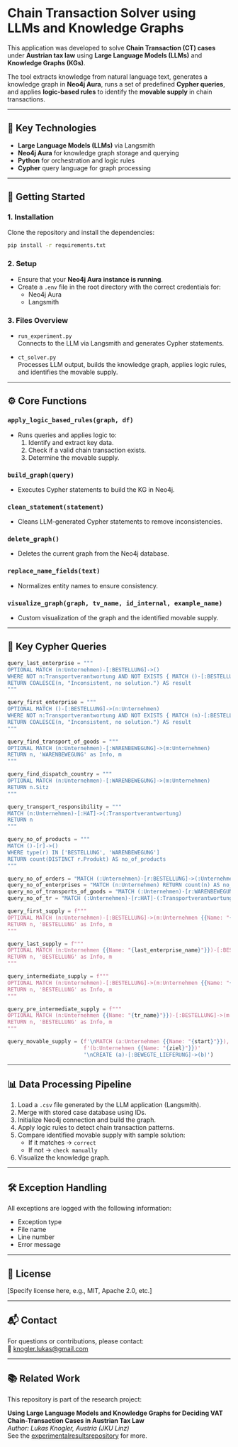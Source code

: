 # Chain Transaction Solver using LLMs and Knowledge Graphs

This application was developed to solve **Chain Transaction (CT) cases** under **Austrian tax law** using **Large Language Models (LLMs)** and **Knowledge Graphs (KGs)**.

The tool extracts knowledge from natural language text, generates a knowledge graph in **Neo4j Aura**, runs a set of predefined **Cypher queries**, and applies **logic-based rules** to identify the **movable supply** in chain transactions.

---

## 🧠 Key Technologies

- **Large Language Models (LLMs)** via Langsmith
- **Neo4j Aura** for knowledge graph storage and querying
- **Python** for orchestration and logic rules
- **Cypher** query language for graph processing

---

## 🚀 Getting Started

### 1. Installation

Clone the repository and install the dependencies:

```bash
pip install -r requirements.txt
```

### 2. Setup

- Ensure that your **Neo4j Aura instance is running**.
- Create a `.env` file in the root directory with the correct credentials for:
  - Neo4j Aura
  - Langsmith

### 3. Files Overview

- `run_experiment.py`  
  Connects to the LLM via Langsmith and generates Cypher statements.

- `ct_solver.py`  
  Processes LLM output, builds the knowledge graph, applies logic rules, and identifies the movable supply.

---

## ⚙️ Core Functions

### `apply_logic_based_rules(graph, df)`
- Runs queries and applies logic to:
  1. Identify and extract key data.
  2. Check if a valid chain transaction exists.
  3. Determine the movable supply.

### `build_graph(query)`
- Executes Cypher statements to build the KG in Neo4j.

### `clean_statement(statement)`
- Cleans LLM-generated Cypher statements to remove inconsistencies.

### `delete_graph()`
- Deletes the current graph from the Neo4j database.

### `replace_name_fields(text)`
- Normalizes entity names to ensure consistency.

### `visualize_graph(graph, tv_name, id_internal, example_name)`
- Custom visualization of the graph and the identified movable supply.

---

## 🧾 Key Cypher Queries

```python
query_last_enterprise = """
OPTIONAL MATCH (n:Unternehmen)-[:BESTELLUNG]->() 
WHERE NOT n:Transportverantwortung AND NOT EXISTS { MATCH ()-[:BESTELLUNG]->(n) } 
RETURN COALESCE(n, "Inconsistent, no solution.") AS result
"""

query_first_enterprise = """
OPTIONAL MATCH ()-[:BESTELLUNG]->(n:Unternehmen)
WHERE NOT n:Transportverantwortung AND NOT EXISTS { MATCH (n)-[:BESTELLUNG]->() } 
RETURN COALESCE(n, "Inconsistent, no solution.") AS result
"""

query_find_transport_of_goods = """
OPTIONAL MATCH (n:Unternehmen)-[:WARENBEWEGUNG]->(m:Unternehmen) 
RETURN n, 'WARENBEWEGUNG' as Info, m
"""

query_find_dispatch_country = """
OPTIONAL MATCH (n:Unternehmen)-[:WARENBEWEGUNG]->(m:Unternehmen) 
RETURN n.Sitz
"""

query_transport_responsibility = """
MATCH (n:Unternehmen)-[:HAT]->(:Transportverantwortung)
RETURN n
"""

query_no_of_products = """
MATCH ()-[r]->()
WHERE type(r) IN ['BESTELLUNG', 'WARENBEWEGUNG']
RETURN count(DISTINCT r.Produkt) AS no_of_products
"""

query_no_of_orders = "MATCH (:Unternehmen)-[r:BESTELLUNG]->(:Unternehmen) RETURN count(r) AS no_of_orders"
query_no_of_enterprises = "MATCH (n:Unternehmen) RETURN count(n) AS no_of_enterprises"
query_no_of_transports_of_goods = "MATCH (:Unternehmen)-[r:WARENBEWEGUNG]->(:Unternehmen) RETURN count(r) AS no_of_transports_of_goods"
query_no_of_tr = "MATCH (:Unternehmen)-[r:HAT]-(:Transportverantwortung) RETURN count(r) AS no_of_tr"

query_first_supply = f"""
OPTIONAL MATCH (n:Unternehmen)-[:BESTELLUNG]->(m:Unternehmen {{Name: "{first_enterprise_name}"}})
RETURN n, 'BESTELLUNG' as Info, m
"""

query_last_supply = f"""
OPTIONAL MATCH (n:Unternehmen {{Name: "{last_enterprise_name}"}})-[:BESTELLUNG]->(m:Unternehmen)
RETURN n, 'BESTELLUNG' as Info, m
"""

query_intermediate_supply = f"""
OPTIONAL MATCH (n:Unternehmen)-[:BESTELLUNG]->(m:Unternehmen {{Name: "{tr_name}"}})
RETURN n, 'BESTELLUNG' as Info, m
"""

query_pre_intermediate_supply = f"""
OPTIONAL MATCH (n:Unternehmen {{Name: "{tr_name}"}})-[:BESTELLUNG]->(m:Unternehmen)
RETURN n, 'BESTELLUNG' as Info, m
"""

query_movable_supply = (f'\nMATCH (a:Unternehmen {{Name: "{start}"}}),'
                        f'(b:Unternehmen {{Name: "{ziel}"}})'
                        '\nCREATE (a)-[:BEWEGTE_LIEFERUNG]->(b)')
```
---

## 📊 Data Processing Pipeline

1. Load a `.csv` file generated by the LLM application (Langsmith).
2. Merge with stored case database using IDs.
3. Initialize Neo4j connection and build the graph.
4. Apply logic rules to detect chain transaction patterns.
5. Compare identified movable supply with sample solution:
   - If it matches → `correct`
   - If not → `check manually` 
6. Visualize the knowledge graph.

---

## 🛠 Exception Handling

All exceptions are logged with the following information:

- Exception type
- File name
- Line number
- Error message

---

## 📄 License

[Specify license here, e.g., MIT, Apache 2.0, etc.]

---

## 📬 Contact

For questions or contributions, please contact:  
📧 knogler.lukas@gmail.com

---

## 📚 Related Work

This repository is part of the research project:

**Using Large Language Models and Knowledge Graphs for Deciding VAT Chain-Transaction Cases in Austrian Tax Law**  
*Author: Lukas Knogler, Austria (JKU Linz)*  
See the [experimentalresultsrepository](https://github.com/knolukas/ct-solver-results.git) for more.
